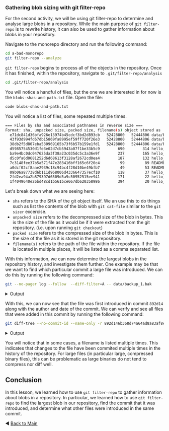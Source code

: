 ### Gathering blob sizing with git filter-repo
For the second activity, we will be using git filter-repo to determine and analyse large blobs in a repository.
While the main purpose of `git filter-repo` is to rewrite history, it can also be used to gather information about blobs in your repository.

Navigate to the monorepo directory and run the following command:
```bash
cd a-bad-monorepo
git filter-repo --analyze
```
`git filter-repo` begins to process all of the objects in the repository. Once it has finished, within the repository, navigate to `.git/filter-repo/analysis`

```bash
cd .git/filter-repo/analysis
```

You will notice a handful of files, but the one we are interested in for now is the `blobs-shas-and-path.txt` file.
Open the file:
```bash
code blobs-shas-and-path.txt
```

You will notice a list of files, some repeated multiple times.
```bash
=== Files by sha and associated pathnames in reverse size ===
Format: sha, unpacked size, packed size, filename(s) object stored as
  e71dc841d36bfa926e13974b45cdcf3bd2d893cb   52428800   52444806 data/backup_1.bak
  43f93d994fd67db15869fa8995ef59ff720f26e3   52428800   52444806 data/backup_1.bak
  38db2f5d807eba530969165b73f6b57b159e1fd1   52428800   52444806 data/backup_1.bak
  d5985754530d1fe3e02d7cb5943a07f1be33b5c9        690        314 hello_world_db.py
  ba9e4bc0dc047625da3f38a23c035dc5c3a36e9f        237        165 hello_world.py
  d5c0fa6d0681252d6d68613f3128af2672cd0ea4        187        132 hello_world_helpers.py
  7c3148fee37b5a571f47e283416bff165c6f20c4         99         89 README.md
  a0dcf02cf8aae2939c18c94bc4f28d10be49bfb7         49         53 README.md
  09b06a87738d6b111d968006d4336647357ecf10        118         37 hello_world.py
  2fd2ea94a2b879397d6509d5a9c50952515ee941        171         22 hello_world.py
  1f4049640e26bd48cd1b561bce667db620358986        394         20 hello_world_db.py
```
Let's break down what we are seeing here:

- `sha` refers to the SHA of the git object itself. We an use this to do things such as list the contents of the blob with `git cat-file` similar to the `git sizer` excercise. 
- `unpacked size` refers to the decompressed size of the blob in bytes. This is the size of the file as it would be if it were extracted from the git repository. (i.e. upon running `git checkout`)
- `packed size` refers to the compressed size of the blob in bytes. This is the size of the file as it is stored in the git repository.
- `filename(s)` refers to the path of the file within the repository. If the file is located in multiple places, it will be listed as a comma separated list.

With this information, we can now determine the largest blobs in the repository history, and investigate them further. One example may be that we want to find which particular commit a large file was introduced. We can do this by running the following command:

```bash 
git --no-pager log --follow  --diff-filter=A -- data/backup_1.bak
```
<details><summary>Output</summary>

```bash
commit 892d146b368d74a64ad8a83af8ecc949ff20a408
Author: Preston Martin <pmartindev@github.com>
Date:   Fri Jul 29 17:32:54 2022 -0500

    Add database backup.
```
</details>

With this, we can now see that the file was first introduced in commit `892d14` along with the author and date of the commit. We can verify and see all files that were added in this commit by running the following command:

```bash
git diff-tree --no-commit-id --name-only -r 892d146b368d74a64ad8a83af8ecc949ff20a408
```
<details><summary>Output</summary>

```bash
data/backup_1.bak
```
</details>

You will notice that in some cases, a filename is listed multiple times. This indicates that changes to the file have been commited multiple times in the history of the repository. For large files (in particular large, compressed binary files), this can be problematic as large binaries do not tend to compress nor diff well. 

## Conclusion
In this lesson, we learned how to use `git filter-repo` to gather information about blobs in a repository. In particular, we learned how to use `git filter-repo` to find the largest blob in our repository, find the commit that it was introduced, and determine what other files were introduced in the same commit.

:arrow_backward: [Back to Main](../README.md)
